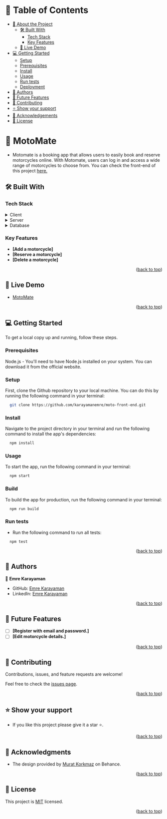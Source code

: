 <a name="readme-top"></a>

# 📗 Table of Contents

- [📖 About the Project](#about-project)
  - [🛠 Built With](#built-with)
    - [Tech Stack](#tech-stack)
    - [Key Features](#key-features)
  - [🚀 Live Demo](#live-demo)
- [💻 Getting Started](#getting-started)
  - [Setup](#setup)
  - [Prerequisites](#prerequisites)
  - [Install](#install)
  - [Usage](#usage)
  - [Run tests](#run-tests)
  - [Deployment](#triangular_flag_on_post-deployment)
- [👥 Authors](#authors)
- [🔭 Future Features](#future-features)
- [🤝 Contributing](#contributing)
- [⭐️ Show your support](#support)
- [🙏 Acknowledgements](#acknowledgements)
- [📝 License](#license)

# 📖 MotoMate <a name="about-project"></a>

- Motomate is a booking app that allows users to easily book and reserve motorcycles online. With Motomate, users can log in and access a wide range of motorcycles to choose from. You can check the front-end of this project [here.](https://github.com/karayamanemre/Moto-back-end)

## 🛠 Built With <a name="built-with"></a>

### Tech Stack <a name="tech-stack"></a>

<details>
  <summary>Client</summary>
  <ul>
    <li><a href="https://reactjs.org/">React.js</a></li>
    <li><a href="https://redux.js.org/">Redux</a></li>
  </ul>
</details>
<details>
  <summary>Server</summary>
  <ul>
    <li><a href="https://rubyonrails.org/">Ruby on Rails</a></li>
  </ul>
</details>
<details>
<summary>Database</summary>
  <ul>
    <li><a href="https://www.postgresql.org/">PostgreSQL</a></li>
  </ul>
</details>

### Key Features <a name="key-features"></a>

- **[Add a motorcycle]**
- **[Reserve a motorcycle]**
- **[Delete a motorcycle]**

<p align="right">(<a href="#readme-top">back to top</a>)</p>

## 🚀 Live Demo <a name="live-demo"></a>

- [MotoMate](https://motomate-1002c.web.app/)

<p align="right">(<a href="#readme-top">back to top</a>)</p>

## 💻 Getting Started <a name="getting-started"></a>

To get a local copy up and running, follow these steps.

### Prerequisites

Node.js - You'll need to have Node.js installed on your system. You can download it from the official website.

### Setup

First, clone the Github repository to your local machine. You can do this by running the following command in your terminal:

```sh
  git clone https://github.com/karayamanemre/moto-front-end.git
```

### Install

Navigate to the project directory in your terminal and run the following command to install the app's dependencies:

```sh
  npm install
```

### Usage

To start the app, run the following command in your terminal:

```sh
  npm start
```

### Build

To build the app for production, run the following command in your terminal:

```sh
  npm run build
```

### Run tests

- Run the following command to run all tests:

```
  npm test
```

<p align="right">(<a href="#readme-top">back to top</a>)</p>

## 👥 Authors <a name="authors"></a>

👤 **Emre Karayaman**

- GitHub: [Emre Karayaman](https://github.com/karayamanemre)
- LinkedIn: [Emre Karayaman](https://www.linkedin.com/in/emre-karayaman-a7b45b243/)

<p align="right">(<a href="#readme-top">back to top</a>)</p>

## 🔭 Future Features <a name="future-features"></a>

- [ ] **[Register with email and password.]**
- [ ] **[Edit motorcycle details.]**

<p align="right">(<a href="#readme-top">back to top</a>)</p>

## 🤝 Contributing <a name="contributing"></a>

Contributions, issues, and feature requests are welcome!

Feel free to check the [issues page](../../issues/).

<p align="right">(<a href="#readme-top">back to top</a>)</p>

## ⭐️ Show your support <a name="support"></a>

- If you like this project please give it a star ⭐️.

<p align="right">(<a href="#readme-top">back to top</a>)</p>

## 🙏 Acknowledgments <a name="acknowledgements"></a>

- The design provided by [Murat Korkmaz](https://www.behance.net/muratk) on Behance.

<p align="right">(<a href="#readme-top">back to top</a>)</p>

## 📝 License <a name="license"></a>

This project is [MIT](./LICENSE) licensed.

<p align="right">(<a href="#readme-top">back to top</a>)</p>
